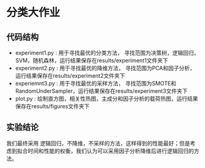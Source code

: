 # 分类大作业

## 代码结构
- experiment1.py : 用于寻找最优的分类方法， 寻找范围为决策树，逻辑回归，SVM，随机森林，运行结果保存在results/experiment1文件夹下
- experiment2.py : 用于寻找最优的降维方法， 寻找范围为PCA和因子分析，运行结果保存在results/experiment2文件夹下
- experiemnt3.py : 用于寻找最优的采样方法， 寻找范围为SMOTE和RandomUnderSampler，运行结果保存在results/experiment3文件夹下
- plot.py : 绘制直方图，相关性热图，主成分和因子分析的载荷热图，运行结果保存在results/figures文件夹下

## 实验结论

我们最终采用 逻辑回归，不降维，不采样的方法，这样得到的性能最好；但是考虑到拟合时间和性能的权衡，我们认为可以采用因子分析降维后进行逻辑回归的方法。
